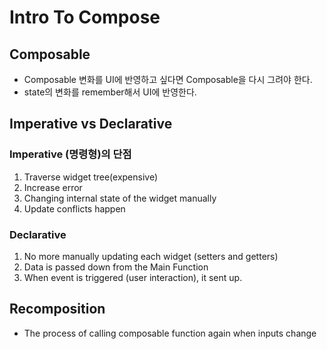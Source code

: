 # Intro To Compose

## Composable
- Composable 변화를 UI에 반영하고 싶다면 Composable을 다시 그려야 한다.
- state의 변화를 remember해서 UI에 반영한다.

## Imperative vs Declarative

### Imperative (명령형)의 단점
1. Traverse widget tree(expensive)
2. Increase error
3. Changing internal state of the widget manually
4. Update conflicts happen

### Declarative
1. No more manually updating each widget (setters and getters)
2. Data is passed down from the Main Function
3. When event is triggered (user interaction), it sent up.

## Recomposition
- The process of calling composable function again when inputs change